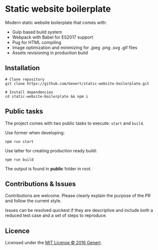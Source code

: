# Static website boilerplate
Modern static website boilerplate that comes with:
* Gulp based build system
* Webpack with Babel for ES2017 support
* Pug for HTML compiling
* Image optimization and minimizing for .jpeg .png .svg .gif files
* Assets revisioning in production build

## Installation
```shell
# Clone repository
git clone https://github.com/Genert/static-website-boilerplate.git

# Install dependencies
cd static-website-boilerplate && npm i
```

## Public tasks
The project comes with two public tasks to execute: `start` and `build`.

Use former when developing:
```shell
npm run start
```

Use latter for creating production ready build:
```shell
npm run build
```

The output is found in **public** folder in root.

## Contributions & Issues
Contributions are welcome. Please clearly explain the purpose of the PR and follow the current style.

Issues can be resolved quickest if they are descriptive and include both a reduced test case and a set of steps to reproduce.

## Licence
Licensed under the [MIT License © 2016 Genert](LICENSE).
